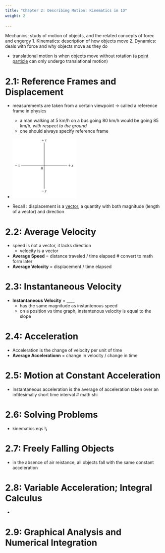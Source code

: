 ```yaml
---
title: "Chapter 2: Describing Motion: Kinematics in 1D"
weight: 2

---
```

Mechanics: study of motion of objects, and the related concepts of forec and engergy
    1. Kinematics: description of how objects move
    2. Dynamics: deals with force and why objects move as they do 

- translational motion is when objects move without rotation (a [point particle](https://en.wikipedia.org/wiki/Point_particle) can only undergo translational motion)
# 2.1: Reference Frames and Displacement
- measurements are taken from a certain viewpoint &rarr; called a reference frame in physics 
    - a man walking at 5 km/h on a bus going 80 km/h would be going 85 km/h, *with respect to the ground* 
    - one should always specify reference frame 

- ![we can change what direction positive and negative are, this is the conventional coordinate axes (with the origin at 0](./coordinateaxis.png)
- Recall : displacement is a [vector](https://mathinsight.org/vector_introduction), a quantity with both magnitude (length of a vector) and direction

# 2.2: Average Velocity
- speed is not a vector, it lacks direction
    - velocity is a vector 
- **Average Speed** = distance traveled / time elapsed # convert to math form later 
- **Average Velocity** = displacement / time elapsed 

# 2.3: Instantaneous Velocity
- **Instantaneous Velocity** = ____
    - has the same magnitude as instantenous speed
    - on a position vs time graph, instantenous velocity is equal to the slope

# 2.4: Acceleration
- Acceleration is the change of velocity per unit of time
- **Average Accelerationn** = change in velocity / change in time  
# 2.5: Motion at Constant Acceleration 
-  Instantaneous acceleration is the average of acceleration taken over an infitesimally short time interval # math shi  

# 2.6: Solving Problems
- kinematics eqs !¡

# 2.7: Freely Falling Objects
- in the absence of air reistance, all objects fall with the same constant acceleration 

# 2.8: Variable Acceleration; Integral Calculus 
- 
# 2.9: Graphical Analysis and Numerical Integration 
